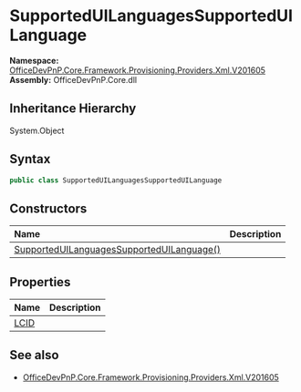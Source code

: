 # SupportedUILanguagesSupportedUILanguage
  

**Namespace:** [OfficeDevPnP.Core.Framework.Provisioning.Providers.Xml.V201605](OfficeDevPnP.Core.Framework.Provisioning.Providers.Xml.V201605.md)  
**Assembly:** OfficeDevPnP.Core.dll  
## Inheritance Hierarchy
System.Object  
## Syntax
```C#
public class SupportedUILanguagesSupportedUILanguage
```
## Constructors
|**Name**|**Description**|
|:-----|:-----|
| [SupportedUILanguagesSupportedUILanguage()](OfficeDevPnP.Core.Framework.Provisioning.Providers.Xml.V201605.SupportedUILanguagesSupportedUILanguage.ctor1.md) | 
## Properties
|**Name**|**Description**|
|:-----|:-----|
| [LCID](OfficeDevPnP.Core.Framework.Provisioning.Providers.Xml.V201605.SupportedUILanguagesSupportedUILanguage.LCID.md) | 
## See also
- [OfficeDevPnP.Core.Framework.Provisioning.Providers.Xml.V201605](OfficeDevPnP.Core.Framework.Provisioning.Providers.Xml.V201605.md)
